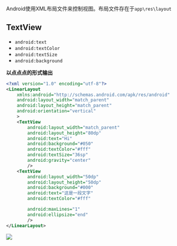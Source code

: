 Android使用XML布局文件来控制视图。布局文件存在于`app\res\layout`

## TextView

- `android:text`
- `android:textColor`
- `android:textSize`
- `android:background`

**以点点点的形式输出**

```xml
<?xml version="1.0" encoding="utf-8"?>
<LinearLayout
    xmlns:android="http://schemas.android.com/apk/res/android"
    android:layout_width="match_parent"
    android:layout_height="match_parent"
    android:orientation="vertical"
    >
    <TextView
        android:layout_width="match_parent"
        android:layout_height="80dp"
        android:text="Hi"
        android:background="#050"
        android:textColor="#fff"
        android:textSize="36sp"
        android:gravity="center"
        />
    <TextView
        android:layout_width="50dp"
        android:layout_height="50dp"
        android:background="#000"
        android:text="这是一段文字"
        android:textColor="#fff"

        android:maxLines="1"
        android:ellipsize="end"
        />
</LinearLayout>
```

![](E:\Tashi\Desktop\Learning\Android\image\QQ截图20190628195058.png)

